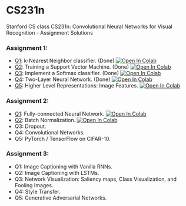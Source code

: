 # CS231n
 Stanford CS class CS231n: Convolutional Neural Networks for Visual Recognition - Assignment Solutions
 

### Assignment 1:
* [Q1](https://github.com/DariaVoo/CS231n/blob/master/assignment1/knn.ipynb): k-Nearest Neighbor classifier. (Done) 
[![Open In Colab](https://colab.research.google.com/assets/colab-badge.svg)](https://colab.research.google.com/github/DariaVoo/CS231n/blob/master/assignment1/knn.ipynb)
* [Q2](https://github.com/DariaVoo/CS231n/blob/master/assignment1/svm.ipynb): Training a Support Vector Machine. (Done)
[![Open In Colab](https://colab.research.google.com/assets/colab-badge.svg)](https://colab.research.google.com/github/DariaVoo/CS231n/blob/master/assignment1/svm.ipynb)
* [Q3](https://github.com/DariaVoo/CS231n/blob/master/assignment1/softmax.ipynb): Implement a Softmax classifier. (Done)
[![Open In Colab](https://colab.research.google.com/assets/colab-badge.svg)](https://colab.research.google.com/github/DariaVoo/CS231n/blob/master/assignment1/softmax.ipynb)
* [Q4](https://github.com/DariaVoo/CS231n/blob/master/assignment1/two_layer_net.ipynb): Two-Layer Neural Network. (Done)
[![Open In Colab](https://colab.research.google.com/assets/colab-badge.svg)](https://colab.research.google.com/github/DariaVoo/CS231n/blob/master/assignment1/two_layer_net.ipynb)
* [Q5](https://github.com/DariaVoo/CS231n/blob/master/assignment1/features.ipynb): Higher Level Representations: Image Features.
[![Open In Colab](https://colab.research.google.com/assets/colab-badge.svg)](https://colab.research.google.com/github/DariaVoo/CS231n/blob/master/assignment1/features.ipynb)

### Assignment 2:
* [Q1](https://github.com/DariaVoo/CS231n/blob/master/assignment2/FullyConnectedNets.ipynb): Fully-connected Neural Network.
[![Open In Colab](https://colab.research.google.com/assets/colab-badge.svg)](https://colab.research.google.com/github/DariaVoo/CS231n/blob/master/assignment2/FullyConnectedNets.ipynb)
* [Q2](https://github.com/DariaVoo/CS231n/blob/master/assignment2/BatchNormalization.ipynb): Batch Normalization.
[![Open In Colab](https://colab.research.google.com/assets/colab-badge.svg)](https://colab.research.google.com/github/DariaVoo/CS231n/blob/master/assignment2/BatchNormalization.ipynb)
* Q3: Dropout. 
* Q4: Convolutional Networks. 
* Q5: PyTorch / TensorFlow on CIFAR-10. 

### Assignment 3:
* Q1: Image Captioning with Vanilla RNNs. 
* Q2: Image Captioning with LSTMs. 
* Q3: Network Visualization: Saliency maps, Class Visualization, and Fooling Images. 
* Q4: Style Transfer. 
* Q5: Generative Adversarial Networks. 
